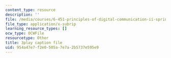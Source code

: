 ```yaml
---
content_type: resource
description: ''
file: /media/courses/6-451-principles-of-digital-communication-ii-spring-2005/954a47e7f2e0505a7e7a2b5737e595e9_mnkTn0Y6GsU.srt
file_type: application/x-subrip
learning_resource_types: []
ocw_type: OCWFile
resourcetype: Other
title: 3play caption file
uid: 954a47e7-f2e0-505a-7e7a-2b5737e595e9
---
```

